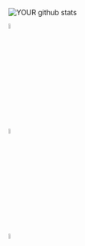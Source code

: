 

![YOUR github stats](https://github-readme-stats.vercel.app/api?username=Kandy-Hamisi&show_icons=true&theme=radical)   

[<img src="https://img.pngio.com/twitter-logo-transparent-png-stickpng-twitter-logo-transparent-background-png-400_400.png" width="5%" height="5%" />](https://twitter.com/Martoe3301https://twitter.com/hamisi_kandy)


[<img src="https://omnisec.dk/wp-content/uploads/2020/01/linkedin-blue-style-logo-png-0-300x300.png" width="5%" height="5%" />](https://www.linkedin.com/in/hamisi-kandy-60a646157/)


[<img src="https://www.sololearn.com/Icons/Courses/0.png" width="5%" height="5%" />](https://www.sololearn.com/profile/11526361)
